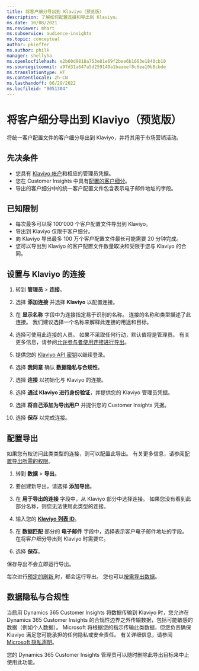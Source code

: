 ```yaml
---
title: 将客户细分导出到 Klaviyo（预览版）
description: 了解如何配置连接和导出到 Klaviyo。
ms.date: 10/08/2021
ms.reviewer: mhart
ms.subservice: audience-insights
ms.topic: conceptual
author: pkieffer
ms.author: philk
manager: shellyha
ms.openlocfilehash: e2b60d9818a753e81e69f2bee6b1663e1840cb10
ms.sourcegitcommit: a97d31a647a5d259140a1baaeef8c6ea10b8cbde
ms.translationtype: HT
ms.contentlocale: zh-CN
ms.lasthandoff: 06/29/2022
ms.locfileid: "9051304"
---
```

# <a name="export-segments-to-klaviyo-preview"></a>将客户细分导出到 Klaviyo（预览版）

将统一客户配置文件的客户细分导出到 Klaviyo，并将其用于市场营销活动。

## <a name="prerequisites"></a>先决条件

-   您具有 [Klaviyo 帐户](https://www.klaviyo.com/)和相应的管理员凭据。
-   您在 Customer Insights 中具有[配置的客户细分](segments.md)。
-   导出的客户细分中的统一客户配置文件包含表示电子邮件地址的字段。

## <a name="known-limitations"></a>已知限制

- 每次最多可以将 100'000 个客户配置文件导出到 Klaviyo。
- 导出到 Klaviyo 仅限于客户细分。
- 向 Klaviyo 导出最多 100 万个客户配置文件最长可能需要 20 分钟完成。 
- 您可以导出到 Klaviyo 的客户配置文件数量取决和受限于您与 Klaviyo 的合同。

## <a name="set-up-connection-to-klaviyo"></a>设置与 Klaviyo 的连接

1. 转到 **管理员** > **连接**。

1. 选择 **添加连接** 并选择 **Klaviyo** 以配置连接。

1. 在 **显示名称** 字段中为连接指定易于识别的名称。 连接的名称和类型描述了此连接。 我们建议选择一个名称来解释此连接的用途和目标。

1. 选择可使用此连接的人员。 如果不采取任何行动，默认值将是管理员。 有关更多信息，请参阅[允许参与者使用连接进行导出](connections.md#allow-contributors-to-use-a-connection-for-exports)。

1. 提供您的 [Klaviyo API 密钥](https://help.klaviyo.com/hc/articles/115005062267-How-to-Manage-Your-Account-s-API-Keys)以继续登录。 

1. 选择 **我同意** 确认 **数据隐私与合规性**。

1. 选择 **连接** 以初始化与 Klaviyo 的连接。

1. 选择 **通过 Klaviyo 进行身份验证**，并提供您的 Klaviyo 管理员凭据。

1. 选择 **将自己添加为导出用户** 并提供您的 Customer Insights 凭据。

1. 选择 **保存** 以完成连接。

## <a name="configure-an-export"></a>配置导出

如果您有权访问此类类型的连接，则可以配置此导出。 有关更多信息，请参阅[配置导出所需的权限](export-destinations.md#set-up-a-new-export)。

1. 转到 **数据** > **导出**。

1. 要创建新导出，请选择 **添加导出**。

1. 在 **用于导出的连接** 字段中，从 Klaviyo 部分中选择连接。 如果您没有看到此部分名称，则您无法使用此类型的连接。

1. 输入您的 [**Klaviyo 列表 ID**](https://help.klaviyo.com/hc/articles/115005078647-How-to-Find-a-List-ID)。     

3. 在 **数据匹配** 部分的 **电子邮件** 字段中，选择表示客户电子邮件地址的字段。 在将客户细分导出到 Klaviyo 时需要它。

1. 选择 **保存**。

保存导出不会立即运行导出。

每次进行[预定的刷新 ](system.md#schedule-tab)时，都会运行导出。 您也可以[按需导出数据](export-destinations.md#run-exports-on-demand)。 


## <a name="data-privacy-and-compliance"></a>数据隐私与合规性

当启用 Dynamics 365 Customer Insights 将数据传输到 Klaviyo 时，您允许在 Dynamics 365 Customer Insights 的合规性边界之外传输数据，包括可能敏感的数据（例如个人数据）。 Microsoft 将根据您的指示传输此类数据，但您负责确保 Klaviyo 满足您可能承担的任何隐私或安全责任。 有关详细信息，请参阅 [Microsoft 隐私声明](https://go.microsoft.com/fwlink/?linkid=396732)。

您的 Dynamics 365 Customer Insights 管理员可以随时删除此导出目标来中止使用此功能。
